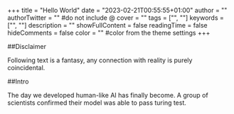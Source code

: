 +++
title = "Hello World"
date = "2023-02-21T00:55:55+01:00"
author = ""
authorTwitter = "" #do not include @
cover = ""
tags = ["", ""]
keywords = ["", ""]
description = ""
showFullContent = false
readingTime = false
hideComments = false
color = "" #color from the theme settings
+++

##Disclaimer

Following text is a fantasy, any connection with reality is purely coincidental.

##Intro

The day we developed human-like AI has finally become.
A group of scientists confirmed their model was able to pass turing test.